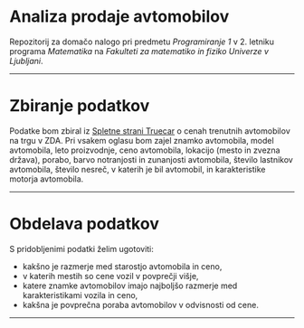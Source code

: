 # Analiza prodaje avtomobilov

Repozitorij za domačo nalogo pri predmetu *Programiranje 1* v 2. letniku programa *Matematika* na *Fakulteti za matematiko in fiziko Univerze v Ljubljani*.

---

# Zbiranje podatkov

Podatke bom zbiral iz [Spletne strani Truecar](https://www.truecar.com) o cenah trenutnih avtomobilov na trgu v ZDA. Pri vsakem oglasu bom zajel znamko avtomobila, model avtomobila, leto proizvodnje, ceno avtomobila, lokacijo (mesto in zvezna država), porabo, barvo notranjosti in zunanjosti avtomobila, število lastnikov avtomobila, število nesreč, v katerih je bil avtomobil, in karakteristike motorja avtomobila.

---

# Obdelava podatkov

S pridobljenimi podatki želim ugotoviti:
- kakšno je razmerje med starostjo avtomobila in ceno,
- v katerih mestih so cene vozil v povprečji višje,
- katere znamke avtomobilov imajo najboljšo razmerje med karakteristikami vozila in ceno,
- kakšna je povprečna poraba avtomobilov v odvisnosti od cene.

---
